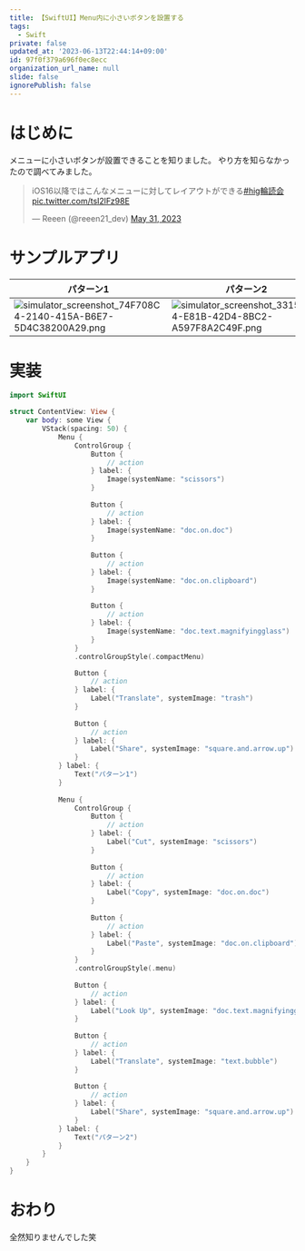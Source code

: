 ```yaml
---
title: 【SwiftUI】Menu内に小さいボタンを設置する
tags:
  - Swift
private: false
updated_at: '2023-06-13T22:44:14+09:00'
id: 97f0f379a696f0ec8ecc
organization_url_name: null
slide: false
ignorePublish: false
---
```

# はじめに
メニューに小さいボタンが設置できることを知りました。
やり方を知らなかったので調べてみました。
<blockquote class="twitter-tweet"><p lang="ja" dir="ltr">iOS16以降ではこんなメニューに対してレイアウトができる<a href="https://twitter.com/hashtag/hig%E8%BC%AA%E8%AA%AD%E4%BC%9A?src=hash&amp;ref_src=twsrc%5Etfw">#hig輪読会</a> <a href="https://t.co/tsI2lFz98E">pic.twitter.com/tsI2lFz98E</a></p>&mdash; Reeen (@reeen21_dev) <a href="https://twitter.com/reeen21_dev/status/1663858073973432321?ref_src=twsrc%5Etfw">May 31, 2023</a></blockquote> <script async src="https://platform.twitter.com/widgets.js" charset="utf-8"></script>

# サンプルアプリ
|パターン1|パターン2|
|-|-|
|![simulator_screenshot_74F708C4-2140-415A-B6E7-5D4C38200A29.png](https://qiita-image-store.s3.ap-northeast-1.amazonaws.com/0/1745371/d8ca2721-bffe-c153-62a1-eb85f39fe6e1.png)|![simulator_screenshot_331594C4-E81B-42D4-8BC2-A597F8A2C49F.png](https://qiita-image-store.s3.ap-northeast-1.amazonaws.com/0/1745371/397dc6ea-4f57-2277-411b-7f71bb8406bd.png)|

# 実装
```swift
import SwiftUI

struct ContentView: View {
    var body: some View {
        VStack(spacing: 50) {
            Menu {
                ControlGroup {
                    Button {
                        // action
                    } label: {
                        Image(systemName: "scissors")
                    }
                    
                    Button {
                        // action
                    } label: {
                        Image(systemName: "doc.on.doc")
                    }
                    
                    Button {
                        // action
                    } label: {
                        Image(systemName: "doc.on.clipboard")
                    }
                    
                    Button {
                        // action
                    } label: {
                        Image(systemName: "doc.text.magnifyingglass")
                    }
                }
                .controlGroupStyle(.compactMenu)

                Button {
                    // action
                } label: {
                    Label("Translate", systemImage: "trash")
                }
                
                Button {
                    // action
                } label: {
                    Label("Share", systemImage: "square.and.arrow.up")
                }
            } label: {
                Text("パターン1")
            }
            
            Menu {
                ControlGroup {
                    Button {
                        // action
                    } label: {
                        Label("Cut", systemImage: "scissors")
                    }
                    
                    Button {
                        // action
                    } label: {
                        Label("Copy", systemImage: "doc.on.doc")
                    }
                    
                    Button {
                        // action
                    } label: {
                        Label("Paste", systemImage: "doc.on.clipboard")
                    }
                }
                .controlGroupStyle(.menu)
                
                Button {
                    // action
                } label: {
                    Label("Look Up", systemImage: "doc.text.magnifyingglass")
                }
                
                Button {
                    // action
                } label: {
                    Label("Translate", systemImage: "text.bubble")
                }
                
                Button {
                    // action
                } label: {
                    Label("Share", systemImage: "square.and.arrow.up")
                }
            } label: {
                Text("パターン2")
            }
        }
    }
}
```

# おわり
全然知りませんでした笑
